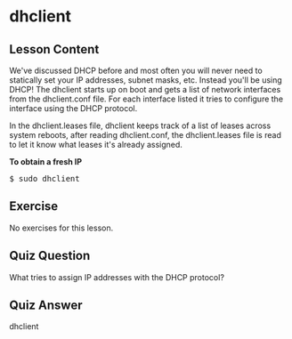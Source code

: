 # dhclient

## Lesson Content

We've discussed DHCP before and most often you will never need to statically set your IP addresses, subnet masks, etc. Instead you'll be using DHCP! The dhclient starts up on boot and gets a list of network interfaces from the dhclient.conf file. For each interface listed it tries to configure the interface using the DHCP protocol.

In the dhclient.leases file, dhclient keeps track of a list of leases across system reboots, after reading dhclient.conf, the dhclient.leases file is read to let it know what leases it's already assigned. 

<b>To obtain a fresh IP</b>

<pre>$ sudo dhclient</pre>

## Exercise

No exercises for this lesson.

## Quiz Question

What tries to assign IP addresses with the DHCP protocol?

## Quiz Answer

dhclient
